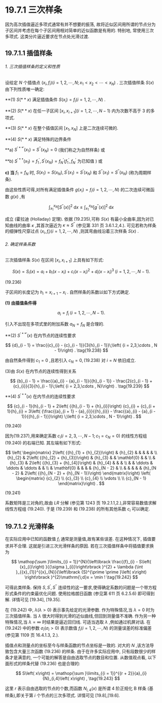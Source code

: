 # 19.7.1 三次样条

因为高次插值逼近多项式通常有并不想要的振荡, 故将近似区间用所谓的节点分为子区间并考虑在每个子区间用相对简单的近似函数是有用的. 特别地, 常使用三次多项式. 这类分片逼近要求在节点处光滑过渡.

## 19.7.1.1 插值样条

###### 1. 三次插值样条的定义和性质

设给定 $N$ 个插值点 $\left( {{x}_{i},{f}_{i}}\right) \left( {i = 1,2,\cdots , N;{x}_{1} < {x}_{2} < \cdots  < {x}_{N}}\right)$ . 三次插值样条 $S\left( x\right)$ 由下列性质唯一确定:

**(1) $S\left(** x\right)$ 满足插值条件 $S\left( {x}_{i}\right)  = {f}_{i}\left( {i = 1,2,\cdots , N}\right)$ .

**(2) $S\left(** x\right)$ 在任一子区间 $\left\lbrack  {{x}_{i},{x}_{i + 1}}\right\rbrack  \left( {i = 1,2,\cdots , N - 1}\right)$ 内为次数不高于 3 的多项式.

**(3) $S\left(** x\right)$ 在整个插值区间 $\left\lbrack  {{x}_{1},{x}_{N}}\right\rbrack$ 上是二次连续可微的.

**(4) $S\left(** x\right)$ 满足特殊的边界条件

**a) ${S}^{\prime** \prime }\left( {x}_{1}\right)  = {S}^{\prime \prime }\left( {x}_{N}\right)  = 0$ (我们称之为自然样条) 或

**b) ${S}^{\prime** }\left( {x}_{1}\right)  = {f}_{1}^{\prime },{S}^{\prime }\left( {x}_{N}\right)  = {f}_{N}^{\prime }\left( {{f}_{1}^{\prime },{f}_{N}^{\prime }}\right.$ 为已知值 $)$ 或

**c) 当** ${f}_{1} = {f}_{N}$ 时, $S\left( {x}_{1}\right)  = S\left( {x}_{N}\right) ,{S}^{\prime }\left( {x}_{1}\right)  = {S}^{\prime }\left( {x}_{N}\right)$ 和 ${S}^{\prime \prime }\left( {x}_{1}\right)  = {S}^{\prime \prime }\left( {x}_{N}\right)$ (称为周期样条).

由这些性质可得,对所有满足插值条件 $g\left( {x}_{i}\right)  = {f}_{i}\left( {i = 1,2,\cdots , N}\right)$ 的二次连续可微函数 $g\left( x\right)$ ,有

$$
{\int }_{{x}_{1}}^{{x}_{N}}{\left\lbrack  {S}^{\prime \prime }\left( x\right) \right\rbrack  }^{2}\mathrm{\;d}x \leq  {\int }_{{x}_{1}}^{{x}_{N}}{\left\lbrack  {g}^{\prime \prime }\left( x\right) \right\rbrack  }^{2}\mathrm{\;d}x \tag{19.235}
$$

成立 (霍拉迪 (Holladay) 定理). 依据 (19.235),可称 $S\left( x\right)$ 有最小全曲率,因为对已知曲线的曲率 $\kappa$ ,其首次逼近为 $\kappa  \approx  {S}^{\prime \prime }$ (参见第 331 页 3.6.1.2,4.). 可见若称为样条的细弹性尺穿过点 $\left( {{x}_{i},{f}_{i}}\right) \left( {i = 1,2,\cdots , N}\right)$ ,则其弯曲线沿着三次样条 $S\left( x\right)$ .

###### 2. 确定样条系数

三次插值样条 $S\left( x\right)$ 在区间 $\left\lbrack  {{x}_{i},{x}_{i + 1}}\right\rbrack$ 上具有如下形式:

$$
S\left( x\right)  = {S}_{i}\left( x\right)  = {a}_{i} + {b}_{i}\left( {x - {x}_{i}}\right)  + {c}_{i}{\left( x - {x}_{i}\right) }^{2} + {d}_{i}{\left( x - {x}_{i}\right) }^{3}\;\left( {i = 1,2,\cdots , N - 1}\right) .
$$

(19.236)

子区间的长度记为 ${h}_{i} = {x}_{i + 1} - {x}_{i}$ . 自然样条的系数以如下方式确定.

**(1) 由插值条件得**

$$
{a}_{i} = {f}_{i}\;\left( {i = 1,2,\cdots , N - 1}\right) . \tag{19.237}
$$

引入不出现在多项式里的附加系数 ${a}_{N} = {f}_{N}$ 是合理的.

**(2) ${S}^{\prime** \prime }\left( x\right)$ 在内节点的连续性要求

$$
{d}_{i - 1} = \frac{{c}_{i} - {c}_{i - 1}}{3{h}_{i - 1}}\;\left( {i = 2,3,\cdots , N - 1}\right) . \tag{19.238}
$$

由自然条件得到 ${c}_{1} = 0$ ,且若引入 ${c}_{N} = 0,\left( {19.238}\right)$ 对 $i = N$ 依旧成立.

(3)由 $S\left( x\right)$ 在内节点的连续性得到关系

$$
{b}_{i - 1} = \frac{{a}_{i} - {a}_{i - 1}}{{h}_{i - 1}} - \frac{2{c}_{i - 1} + {c}_{i}}{3}{h}_{i - 1}\;\left( {i = 2,3,\cdots , N}\right) . \tag{19.239}
$$

**(4) ${S}^{\prime** }\left( x\right)$ 在内节点的连续性要求

$$
{c}_{i - 1}{h}_{i - 1} + 2\left( {{h}_{i - 1} + {h}_{i}}\right) {c}_{i} + {c}_{i + 1}{h}_{i} = 3\left( {\frac{{a}_{i + 1} - {a}_{i}}{{h}_{i}} - \frac{{a}_{i} - {a}_{i - 1}}{{h}_{i - 1}}}\right) \;\left( {i = 2,3,\cdots , N - 1}\right) .
$$

(19.240)

因为(19.237),用来确定系数 ${c}_{i}\left( {i = 2,3,\cdots , N - 1;{c}_{1} = {c}_{N} = 0}\right)$ 的线性方程组 (19.240) 的右端已知. 其左端有如下形式:

$$
\left( \begin{matrix} 2\left( {{h}_{1} + {h}_{2}}\right) & {h}_{2} & & & & & \\  {h}_{2} & 2\left( {{h}_{2} + {h}_{3}}\right) & {h}_{3} & & \mathbf{0} & & \\   & {h}_{3} & 2\left( {{h}_{3} + {h}_{4}}\right) & {h}_{4} & & & \\   & &  \ddots  &  \ddots  &  \ddots  & & \\   & \mathbf{0} & & & & {h}_{N - 2} & \\   & & & & & {h}_{N - 2} & 2\left( {{h}_{N - 2} + {h}_{N - 1}}\right)  \end{matrix}\right) \left( \begin{matrix} {c}_{2} \\  {c}_{3} \\  {c}_{4} \\  \vdots \\   \\  {c}_{N - 1} \end{matrix}\right) .
$$

(19.241)

系数矩阵是三对角的,故由 ${LR}$ 分解 (参见第 1243 页 19.2.1.1,2.),非常容易数值求解线性方程组 (19.240). 于是 (19.239) 和 (19.238) 的所有其他系数 ${c}_{i}$ 可以确定.

## 19.7.1.2 光滑样条

在实际应用中已知的函数值 ${f}_{i}$ 通常是测量值,故有某些误差. 在这种情况下, 插值要求并不合理. 这就是引进三次光滑样条的原因. 若在三次插值样条中将插值要求换为

$$
\mathop{\sum }\limits_{{i = 1}}^{N}{\left\lbrack  \frac{{f}_{i} - S\left( {x}_{i}\right) }{{\sigma }_{i}}\right\rbrack  }^{2} + \lambda {\int }_{{x}_{1}}^{{x}_{N}}{\left\lbrack  {S}^{\prime \prime }\left( x\right) \right\rbrack  }^{2}\mathrm{\;d}x = \min ! \tag{19.242}
$$

可得此类样条. 保持 $S,{S}^{\prime },{S}^{\prime \prime }$ 连续性的这一要求,使得确定系数的问题是一个带方程形式条件的约束最优化问题. 使用拉格朗日函数 (参见第 611 页 6.2.5.6) 即可得到解. 详情可见 [19.34], [19.35].

在 (19.242) 中, $\lambda \left( {\lambda  > 0}\right)$ 表示事先给定的光滑参数. 作为特殊情况,当 $\lambda  = 0$ 时为三次插值样条. 当 $\lambda$ 很大时得到光滑的近似曲线,但回到测量值不准确. 作为另一种特殊情况,当 $\lambda  = \infty$ 时结果是逼近回归线. 可适当选取 $\lambda$ ,例如通过机屏对话. 在 (19.242) 中的参数 ${\sigma }_{i}\left( {{\sigma }_{i} > 0}\right)$ 表示数值 ${f}_{i}\left( {i = 1,2,\cdots , N}\right)$ 的测量误差的标准偏差 (参见第 1109 页 16.4.1.3, 2.).

插值点和测量点的坐标至今与样条函数的节点坐标是一致的. 对大的 $N$ ,该方法导致包含大量三次函数 (19.236) 的样条. 由于在许多实际应用中, 只有段数很少的样条才是满意的, 一个可能的解答是自由选取节点的数目和位置. 从数值观点看, 以下面形式的样条代替 (19.236) 也是合理的:

$$
S\left( x\right)  = \mathop{\sum }\limits_{{i = 1}}^{{r + 2}}{a}_{i}{N}_{i,4}\left( x\right) , \tag{19.243}
$$

这里 $r$ 表示自由选取的节点的个数,而函数 ${N}_{i,4}\left( x\right)$ 是所谓 4 阶正规化 $\mathrm{B}$ 样条 (基样条),即关于第 $i$ 个节点的三次多项式. 详情可见 [19.8],[19.6].
